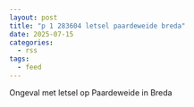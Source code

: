 ```yaml
---
layout: post
title: "p 1 283604 letsel paardeweide breda"
date: 2025-07-15
categories: 
  - rss
tags: 
  - feed
---
```


Ongeval met letsel op Paardeweide in Breda
